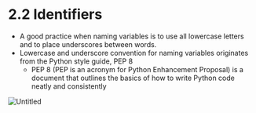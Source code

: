# 2.2 Identifiers

- A good practice when naming variables is to use all lowercase letters and to place underscores between words.
- Lowercase and underscore convention for naming variables originates from the Python style guide, PEP 8
    - PEP 8 (PEP is an acronym for Python Enhancement Proposal) is a document that outlines the basics of how to write Python code neatly and consistently

![Untitled](2%202%20Identifiers%205a0729ad39474786bcf4f9d6e26aa61a/Untitled.png)